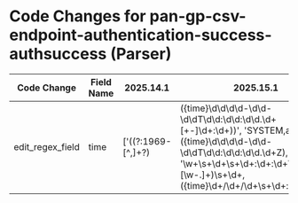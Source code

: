 # Code Changes for pan-gp-csv-endpoint-authentication-success-authsuccess (Parser)

| Code Change | Field Name | 2025.14.1 | 2025.15.1 |
|-------------|------------|-----------|------------|
| edit_regex_field | time | ['((?:1969-[^,]+?)|({time}\d\d\d\d-\d\d-\d\dT\d\d:\d\d:\d\d\.\d+[\+-]\d+:\d+))', 'SYSTEM,auth,[^,]+,({time}\d\d\d\d-\d\d-\d\dT\d\d:\d\d:\d\d\.\d+Z),', '\w+\s+\d+\s+\d+:\d+:\d+\s+({host}[\w\-.]+)\s+\d+,({time}\d+\/\d+\/\d+\s+\d+:\d+:\d+),'] | ['((?:1969-[^,]+?)|({time}\d\d\d\d-\d\d-\d\dT\d\d:\d\d:\d\d\.\d+[\+-]\d+:\d+))', ',SYSTEM,auth,[^,]+,({time}\d\d\d\d-\d\d-\d\dT\d\d:\d\d:\d\d\.\d+Z),', '\w+\s+\d+\s+\d+:\d+:\d+\s+({host}[\w\-.]+)\s+\d+,({time}\d+\/\d+\/\d+\s+\d+:\d+:\d+),'] |
